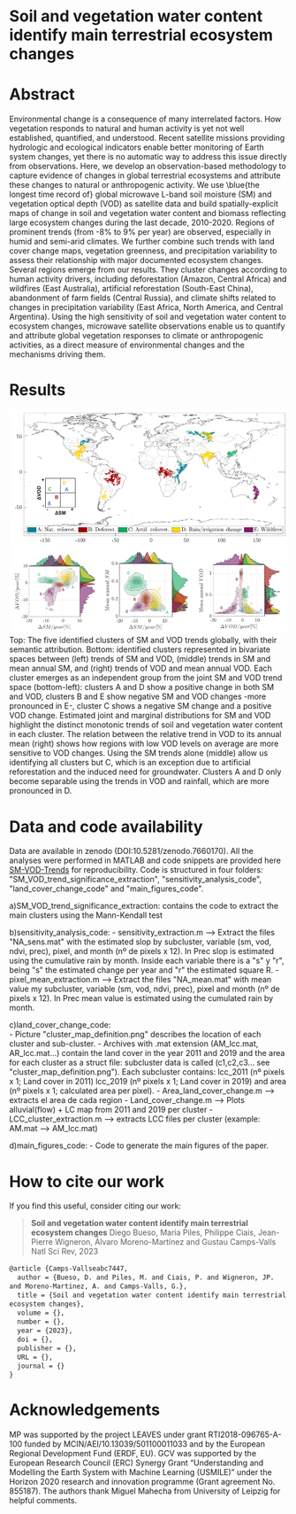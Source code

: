 # Soil and vegetation water content identify main terrestrial ecosystem changes

# Abstract

Environmental change is a consequence of many interrelated factors. How vegetation responds to natural and human activity is yet not well established, quantified, and understood. Recent satellite missions providing hydrologic and ecological indicators enable better monitoring of Earth system changes, yet there is no automatic way to address this issue directly from observations. Here, we develop an observation-based methodology to capture evidence of changes in global terrestrial ecosystems and attribute these changes to natural or anthropogenic activity. We use \blue{the longest time record of} global microwave L-band soil moisture (SM) and vegetation optical depth (VOD) as satellite data and build spatially-explicit maps of change in soil and vegetation water content and biomass reflecting large ecosystem changes during the last decade, 2010-2020. Regions of prominent trends (from -8% to 9% per year) are observed, especially in humid and semi-arid climates. We further combine such trends with land cover change maps, vegetation greenness, and precipitation variability to assess their relationship with major documented ecosystem changes. Several regions emerge from our results. They cluster changes according to human activity drivers, including deforestation (Amazon, Central Africa) and wildfires (East Australia), artificial reforestation (South-East China), abandonment of farm fields (Central Russia), and climate shifts related to changes in precipitation variability (East Africa, North America, and Central Argentina). Using the high sensitivity of soil and vegetation water content to ecosystem changes, microwave satellite observations enable us to quantify and attribute global vegetation responses to climate or anthropogenic activities, as a direct measure of environmental changes and the mechanisms driving them.

# Results

![image](smvodtrends.png)
Top: The five identified clusters of SM and VOD trends globally, with their semantic attribution. Bottom: identified clusters represented in bivariate spaces between (left) trends of SM and VOD, (middle) trends in SM and mean annual SM, and (right) trends of VOD and mean annual VOD. Each cluster emerges as an independent group from the joint SM and VOD trend space (bottom-left): clusters A and D show a positive change in both SM and VOD, clusters B and E show negative SM and VOD changes -more pronounced in E-, cluster C shows a negative SM change and a positive VOD change. Estimated joint and marginal distributions for SM and VOD highlight the distinct monotonic trends of soil and vegetation water content in each cluster. The relation between the relative trend in VOD to its annual mean (right) shows how regions with low VOD levels on average are more sensitive to VOD changes. Using the SM trends alone (middle) allow us identifying all clusters but C, which is an exception due to artificial reforestation and the induced need for groundwater. Clusters A and D only become separable using the trends in VOD and rainfall, which are more pronounced in D. 

# Data and code availability

Data are available in zenodo (DOI:10.5281/zenodo.7660170). All the analyses were performed in MATLAB and code snippets are provided here [SM-VOD-Trends](https://github.com/IPL-UV/SM-VOD-Trends) for reproducibility. Code is structured in four folders: "SM_VOD_trend_significance_extraction", "sensitivity_analysis_code", "land_cover_change_code" and "main_figures_code". 

a)SM_VOD_trend_significance_extraction: contains the code to extract the main clusters using the Mann-Kendall test

b)sensitivity_analysis_code:
	- sensitivity_extraction.m --> Extract the files "NA_sens.mat" with the estimated slop by subcluster, variable (sm, vod, ndvi, prec), pixel, and month (nº de pixels x 12). 
	          In Prec slop is estimated using the cumulative rain by month. Inside each variable there is a "s" y "r", being "s" the estimated change per year and "r" the estimated square R.
	- pixel_mean_extraction.m -->  Extract the files   "NA_mean.mat" with mean value my subcluster, variable (sm, vod, ndvi, prec), pixel and month (nº de pixels x 12).
		  In Prec mean value is estimated using the cumulated rain by month.

c)land_cover_change_code:  
	- Picture "cluster_map_definition.png" describes the location of each cluster and sub-cluster.
	- Archives with .mat extension (AM_lcc.mat, AR_lcc.mat...) contain the land cover in the year 2011 and 2019 and the area for each cluster as a struct file: subcluster data is called (c1,c2,c3... see "cluster_map_definition.png"). Each subcluster contains: lcc_2011 (nº pixels x 1; Land cover in 2011) lcc_2019 (nº pixels x 1; Land cover in 2019) and area (nº pixels x 1; calculated area per pixel).
	- Area_land_cover_change.m --> extracts el area de cada region
 	- Land_cover_change.m --> Plots alluvial(flow) + LC map from 2011 and 2019 per cluster
	- LCC_cluster_extraction.m --> extracts LCC files per cluster (example: AM.mat --> AM_lcc.mat)

d)main_figures_code:
	- Code to generate the main figures of the paper. 


# How to cite our work

If you find this useful, consider citing our work:

><b>Soil and vegetation water content identify main terrestrial ecosystem changes</b>
Diego Bueso, Maria Piles, Philippe Ciais, Jean-Pierre Wigneron, Álvaro Moreno-Martínez and Gustau Camps-Valls
Natl Sci Rev, 2023

```
@article {Camps-Vallseabc7447,
  author = {Bueso, D. and Piles, M. and Ciais, P. and Wigneron, JP. and Moreno-Martinez, A. and Camps-Valls, G.},
  title = {Soil and vegetation water content identify main terrestrial ecosystem changes},
  volume = {},
  number = {},
  year = {2023},
  doi = {},
  publisher = {},
  URL = {},
  journal = {}
}
```
# Acknowledgements
MP was supported by the project LEAVES under grant RTI2018-096765-A-100 funded by MCIN/AEI/10.13039/501100011033 and by the European Regional Development Fund (ERDF, EU). GCV was supported by the European Research Council (ERC) Synergy Grant “Understanding and Modelling the Earth System with Machine Learning (USMILE)” under the Horizon 2020 research and innovation programme (Grant agreement No. 855187). The authors thank Miguel Mahecha from University of Leipzig for helpful comments. 
